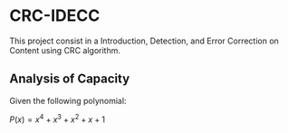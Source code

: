 # CRC-IDECC

This project consist in a Introduction, Detection, and Error Correction on Content using CRC algorithm.

## Analysis of Capacity

Given the following polynomial:

$P(x) = x^{4} + x^{3} + x^{2} + x + 1$